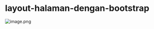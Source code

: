 # layout-halaman-dengan-bootstrap
![image.png]( {https://github.com/iifrmdn/layout-halaman-dengan-bootstrap/blob/main/screenshot/dokumentasi.png} )
